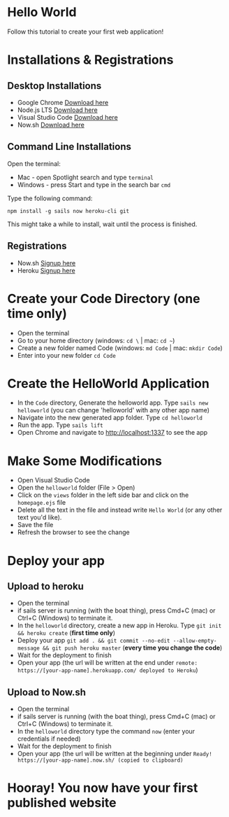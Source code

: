 # Hello World
Follow this tutorial to create your first web application!

# Installations & Registrations
## Desktop Installations
- Google Chrome [Download here](https://www.google.com/chrome/browser/desktop/)
- Node.js LTS [Download here](https://nodejs.org/en/)
- Visual Studio Code [Download here](https://code.visualstudio.com/Download)
- Now.sh [Download here](https://zeit.co/download)

## Command Line Installations
Open the terminal:
- Mac - open Spotlight search and type `terminal` 
- Windows - press Start and type in the search bar `cmd` 

Type the following command:
```
npm install -g sails now heroku-cli git
```
This might take a while to install, wait until the process is finished.

## Registrations
- Now.sh [Signup here](https://zeit.co/login)
- Heroku [Signup here](https://signup.heroku.com/)

# Create your Code Directory (one time only)
- Open the terminal
- Go to your home directory (windows: `cd \` | mac: `cd ~`) 
- Create a new folder named Code (windows: `md Code` | mac: `mkdir Code`) 
- Enter into your new folder `cd Code`

# Create the HelloWorld Application
- In the `Code` directory, Generate the helloworld app. 
Type `sails new helloworld` (you can change 'helloworld' with any other app name)
- Navigate into the new generated app folder. Type `cd helloworld`
- Run the app. Type `sails lift`
- Open Chrome and navigate to [http://localhost:1337](http://localhost:1337) to see the app
 
# Make Some Modifications 
- Open Visual Studio Code
- Open the `helloworld` folder (File > Open)
- Click on the `views` folder in the left side bar and click on the `homepage.ejs` file
- Delete all the text in the file and instead write `Hello World` (or any other text you'd like).
- Save the file
- Refresh the browser to see the change

# Deploy your app
## Upload to heroku
- Open the terminal 
- if sails server is running (with the boat thing), press Cmd+C (mac) or Ctrl+C (Windows) to terminate it.
- In the `helloworld` directory, create a new app in Heroku. Type `git init && heroku create` (**first time only**)
- Deploy your app `git add . && git commit --no-edit --allow-empty-message && git push heroku master` (**every time you change the code**)
- Wait for the deployment to finish
- Open your app (the url will be written at the end under `remote:    https://[your-app-name].herokuapp.com/ deployed to Heroku`)

## Upload to Now.sh
- Open the terminal
- if sails server is running (with the boat thing), press Cmd+C (mac) or Ctrl+C (Windows) to terminate it.
- In the `helloworld` directory type the command `now` (enter your credentials if needed)
- Wait for the deployment to finish
- Open your app (the url will be written at the beginning under `Ready! https://[your-app-name].now.sh/ (copied to clipboard)`

# Hooray! You now have your first published website
